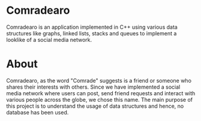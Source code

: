 # Comradearo
Comradearo is an application implemented in C++ using various data structures like graphs, linked lists, stacks and queues to implement a looklike of a social media network.

# About
Comradearo, as the word "Comrade" suggests is a friend or someone who shares their interests with others. Since we have implemented a social media network where users can post, send friend requests and interact with various people across the globe, we chose this name.
The main purpose of this project is to understand the usage of data structures and hence, no database has been used.
